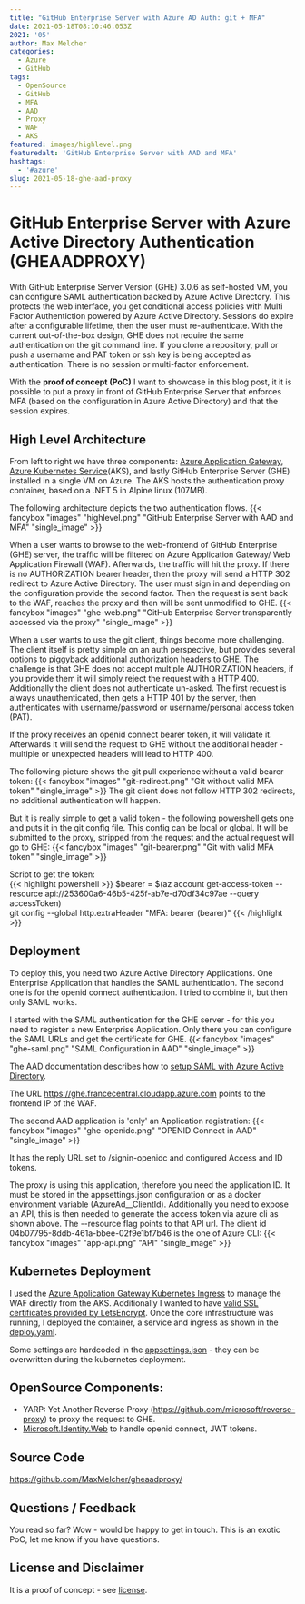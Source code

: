 ```yaml
---
title: "GitHub Enterprise Server with Azure AD Auth: git + MFA"
date: 2021-05-18T08:10:46.053Z
2021: '05'
author: Max Melcher
categories:
  - Azure
  - GitHub
tags:
  - OpenSource
  - GitHub
  - MFA
  - AAD
  - Proxy
  - WAF
  - AKS
featured: images/highlevel.png
featuredalt: 'GitHub Enterprise Server with AAD and MFA'
hashtags:
  - '#azure'
slug: 2021-05-18-ghe-aad-proxy
---
```


# GitHub Enterprise Server with Azure Active Directory Authentication (GHEAADPROXY)

With GitHub Enterprise Server Version (GHE) 3.0.6  as self-hosted VM, you can configure SAML authentication backed by Azure Active Directory. 
This protects the web interface, you get conditional access policies with Multi Factor Authentiction powered by Azure Active Directory. 
Sessions do expire after a configurable lifetime, then the user must re-authenticate. With the current out-of-the-box design, GHE does not require the same authentication on the git command line. If you clone a repository, pull or push a username and PAT token or ssh key is being accepted as authentication.
There is no session or multi-factor enforcement.

With the **proof of concept (PoC)** I want to showcase in this blog post, it it is possible to put a proxy in front of GitHub Enterprise Server that enforces MFA (based on the configuration in Azure Active Directory) and that the session expires.

## High Level Architecture

From left to right we have three components: [Azure Application Gateway](https://docs.microsoft.com/en-us/azure/application-gateway/overview),  [Azure Kubernetes Service](https://docs.microsoft.com/en-us/azure/aks/)(AKS), and lastly GitHub Enterprise Server (GHE) installed in a single VM on Azure. The AKS hosts the authentication proxy container, based on a .NET 5 in Alpine linux (107MB).

The following architecture depicts the two authentication flows.
{{< fancybox "images" "highlevel.png" "GitHub Enterprise Server with AAD and MFA" "single_image" >}}

When a user wants to browse to the web-frontend of GitHub Enterprise (GHE) server, the traffic will be filtered on Azure Application Gateway/ Web Application Firewall (WAF). Afterwards, the traffic will hit the proxy. If there is no AUTHORIZATION bearer header, then the proxy will send a HTTP 302 redirect to Azure Active Directory. The user must sign in and depending on the configuration provide the second factor. Then the request is sent back to the WAF, reaches the proxy and then will be sent unmodified to GHE. 
{{< fancybox "images" "ghe-web.png" "GitHub Enterprise Server transparently accessed via the proxy" "single_image" >}}

When a user wants to use the git client, things become more challenging. The client itself is pretty simple on an auth perspective, but provides several options to piggyback additional authorization headers to GHE. The challenge is that GHE does not accept multiple AUTHORIZATION headers, if you provide them it will simply reject the request with a HTTP 400. Additionally the client does not authenticate un-asked. The first request is always unauthenticated, then gets a HTTP 401 by the server, then authenticates with username/password or username/personal access token (PAT).

If the proxy receives an openid connect bearer token, it will validate it. Afterwards it will send the request to GHE without the additional header - multiple or unexpected headers will lead to HTTP 400. 

The following picture shows the git pull experience without a valid bearer token:
{{< fancybox "images" "git-redirect.png" "Git without valid MFA token" "single_image" >}}
The git client does not follow HTTP 302 redirects, no additional authentication will happen.

But it is really simple to get a valid token - the following powershell gets one and puts it in the git config file. This config can be local or global.
It will be submitted to the proxy, stripped from the request and the actual request will go to GHE:
{{< fancybox "images" "git-bearer.png" "Git with valid MFA token" "single_image" >}}

Script to get the token:  
{{< highlight powershell >}}
$bearer = $(az account get-access-token --resource api://253600a6-46b5-425f-ab7e-d70df34c97ae --query accessToken)  
git config --global http.extraHeader "MFA: bearer $($bearer)"
{{< /highlight >}}

## Deployment

To deploy this, you need two Azure Active Directory Applications. One Enterprise Application that handles the SAML authentication. The second one is for the openid connect authentication. I tried to combine it, but then only SAML works. 

I started with the SAML authentication for the GHE server - for this you need to register a new Enterprise Application. Only there you can configure the SAML URLs and get the certificate for GHE.
{{< fancybox "images" "ghe-saml.png" "SAML Configuration in AAD" "single_image" >}}

The AAD documentation describes how to [setup SAML with Azure Active Directory](https://docs.microsoft.com/en-us/azure/active-directory/saas-apps/github-tutorial).

The URL https://ghe.francecentral.cloudapp.azure.com points to the frontend IP of the WAF.

The second AAD application is 'only' an Application registration:
{{< fancybox "images" "ghe-openidc.png" "OPENID Connect in AAD" "single_image" >}}

It has the reply URL set to /signin-openidc and configured Access and ID tokens.

The proxy is using this application, therefore you need the application ID. 
It must be stored in the appsettings.json configuration or as a docker environment variable (AzureAd__ClientId).
Additionally you need to expose an API, this is then needed to generate the access token via azure cli as shown above. The --resource flag points to that API url. The client id 04b07795-8ddb-461a-bbee-02f9e1bf7b46 is the one of Azure CLI: 
{{< fancybox "images" "app-api.png" "API" "single_image" >}}

## Kubernetes Deployment

I used the [Azure Application Gateway Kubernetes Ingress](https://github.com/Azure/application-gateway-kubernetes-ingress) to manage the WAF directly from the AKS. Additionally I wanted to have [valid SSL certificates provided by LetsEncrypt](https://github.com/Azure/application-gateway-kubernetes-ingress/blob/master/docs/how-tos/lets-encrypt.md).
Once the core infrastructure was running, I deployed the container, a service and ingress as shown in the [deploy.yaml](deploy.yaml).

Some settings are hardcoded in the [appsettings.json](appsettings.json) - they can be overwritten during the kubernetes deployment. 

## OpenSource Components: 
* YARP: Yet Another Reverse Proxy (https://github.com/microsoft/reverse-proxy) to proxy the request to GHE.
* [Microsoft.Identity.Web](https://github.com/AzureAD/microsoft-identity-web) to handle openid connect, JWT tokens.

## Source Code

https://github.com/MaxMelcher/gheaadproxy/


## Questions / Feedback

You read so far? Wow - would be happy to get in touch. 
This is an exotic PoC, let me know if you have questions.

## License and Disclaimer

It is a proof of concept - see [license](license.md).
